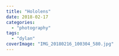 ```yaml
---
title: "Hololens"
date: 2018-02-17
categories: 
  - "photography"
tags: 
  - "dylan"
coverImage: "IMG_20180216_100304_580.jpg"
---
```



